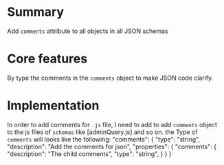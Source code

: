 # Summary

Add `comments` attribute to all objects in all JSON schemas 

# Core features
By type the comments in the `comments` object to make JSON code clarify.
# Implementation
In order to add comments for `.js` file, I need to add to add `comments` object to the js files of `schemas` like [adminQuery.js] and so on.
the Type of `comments` will looks like the following:
"comments": {
  "type": "string",
  "description": "Add the comments for json",
  "properties": {
    "comments": {
      "description": "The child comments",
      "type": "string",
      }
    }
}